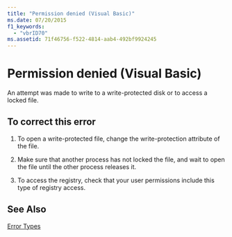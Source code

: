 ```yaml
---
title: "Permission denied (Visual Basic)"
ms.date: 07/20/2015
f1_keywords: 
  - "vbrID70"
ms.assetid: 71f46756-f522-4814-aab4-492bf9924245
---
```

# Permission denied (Visual Basic)
An attempt was made to write to a write-protected disk or to access a locked file.  
  
## To correct this error  
  
1.  To open a write-protected file, change the write-protection attribute of the file.  
  
2.  Make sure that another process has not locked the file, and wait to open the file until the other process releases it.  
  
3.  To access the registry, check that your user permissions include this type of registry access.  
  
## See Also  
 [Error Types](../../../visual-basic/programming-guide/language-features/error-types.md)
